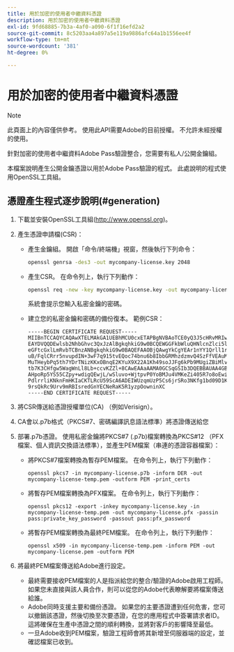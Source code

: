 ```yaml
---
title: 用於加密的使用者中繼資料憑證
description: 用於加密的使用者中繼資料憑證
exl-id: 9fd68885-7b3a-4af0-a090-6f1f16efd2a2
source-git-commit: 8c5203aa4a897a5e119a9886afc64a1b1556ee4f
workflow-type: tm+mt
source-wordcount: '381'
ht-degree: 0%

---
```



# 用於加密的使用者中繼資料憑證

>[!NOTE]
>
>此頁面上的內容僅供參考。 使用此API需要Adobe的目前授權。 不允許未經授權的使用。

針對加密的使用者中繼資料Adobe Pass驗證整合，您需要有私人/公開金鑰組。

本檔案說明產生公開金鑰憑證以用於Adobe Pass驗證的程式。 此處說明的程式使用OpenSSL工具組。

## 憑證產生程式逐步說明(#generation)

1. 下載並安裝OpenSSL工具組(http://www.openssl.org)。

1. 產生憑證申請檔(CSR)：

   * 產生金鑰組。  開啟「命令/終端機」視窗，然後執行下列命令：

     ```bash
     openssl genrsa -des3 -out mycompany-license.key 2048
     ```

   * 產生CSR。 在命令列上，執行下列動作：

     ```bash
     openssl req -new -key mycompany-license.key -out mycompany-license.csr -batch
     ```

     系統會提示您輸入私密金鑰的密碼。

   * 建立您的私密金鑰和密碼的備份復本。 範例CSR：

     ```
     -----BEGIN CERTIFICATE REQUEST-----
     MIIBnTCCAQYCAQAwXTELMAkGA1UEBhMCU0cxETAPBgNVBAoTCE0yQ3J5cHRvMRIw
     EAYDVQQDEwlsb2NhbGhvc3QxJzAlBgkqhkiG9w0BCQEWGGFkbWluQHNlcnZlci5l
     eGFtcGxlLmRvbTCBnzANBgkqhkiG9w0BAQEFAAOBjQAwgYkCgYEAr1nYY1Qrll1r
     uB/FqlCRrr5nvupdIN+3wF7q915tvEQoc74bnu6b8IbbGRMhzdzmvQ4SzFfVEAuM
     MuTHeybPq5th7YDrTNizKKxOBnqE2KYuX9X22A1Kh49soJJFg6kPb9MUgiZBiMlv
     tb7K3CHfgw5WagWnLl8Lb+ccvKZZl+8CAwEAAaAAMA0GCSqGSIb3DQEBBAUAA4GB
     AHpoRp5YS55CZpy+wdigQEwjL/wSluvo+WjtpvP0YoBMJu4VMKeZi405R7o8oEwi
     PdlrrliKNknFmHKIaCKTLRcU59ScA6ADEIWUzqmUzP5Cs6jrSRo3NKfg1bd09D1K
     9rsQkRc9Urv9mRBIsredGnYECNeRaK5R1yzpOowninXC
     -----END CERTIFICATE REQUEST-----
     ```

1. 將CSR傳送給憑證授權單位(CA) （例如Verisign）。

1. CA會以.p7b格式（PKCS#7、密碼編譯訊息語法標準）將憑證傳送給您

1. 部署.p7b憑證。 使用私密金鑰將PKCS#7 (.p7b)檔案轉換為PKCS#12 （PFX檔案、個人資訊交換語法標準），並產生PEM檔案（串連的憑證容器檔案）：

   * 將PKCS#7檔案轉換為暫存PEM檔案。 在命令列上，執行下列動作：

     ```
     openssl pkcs7 -in mycompany-license.p7b -inform DER -out mycompany-license-temp.pem -outform PEM -print_certs
     ```

   * 將暫存PEM檔案轉換為PFX檔案。  在命令列上，執行下列動作：

     ```
     openssl pkcs12 -export -inkey mycompany-license.key -in mycompany-license-temp.pem -out mycompany-license.pfx -passin pass:private_key_password -passout pass:pfx_password
     ```

   * 將暫存PEM檔案轉換為最終PEM檔案。 在命令列上，執行下列動作：

     ```
     openssl x509 -in mycompany-license-temp.pem -inform PEM -out mycompany-license.pem -outform PEM
     ```

1. 將最終PEM檔案傳送給Adobe進行設定。

   * 最終需要接收PEM檔案的人是指派給您的整合/驗證的Adobe啟用工程師。 如果您未直接與該人員合作，則可以從您的Adobe代表瞭解要將檔案傳送給誰。
   * Adobe同時支援主要和備份憑證。 如果您的主要憑證遭到任何危害，您可以撤銷該憑證，然後切換至次要憑證，在您的應用程式中簽署請求者ID。 這將確保在生產中憑證之間的順利轉換，並將對客戶的影響降至最低。
   * 一旦Adobe收到PEM檔案，驗證工程師會將其新增至伺服器端的設定，並確認檔案已收到。
